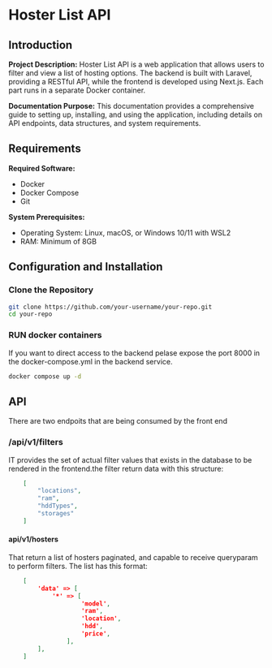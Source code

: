 # Hoster List API

## Introduction

**Project Description:**
Hoster List API is a web application that allows users to filter and view a list of hosting options. The backend is built with Laravel, providing a RESTful API, while the frontend is developed using Next.js. Each part runs in a separate Docker container.

**Documentation Purpose:**
This documentation provides a comprehensive guide to setting up, installing, and using the application, including details on API endpoints, data structures, and system requirements.

## Requirements

**Required Software:**
- Docker
- Docker Compose
- Git

**System Prerequisites:**
- Operating System: Linux, macOS, or Windows 10/11 with WSL2
- RAM: Minimum of 8GB

## Configuration and Installation

### Clone the Repository
```bash
git clone https://github.com/your-username/your-repo.git
cd your-repo
```

### RUN docker containers
If you want to direct access to the backend pelase expose the port 8000 in the docker-compose.yml in the backend service.
```bash
docker compose up -d
```


## API
There are two endpoits that are being consumed by the front end

### /api/v1/filters
IT provides the set of actual filter values that exists in the database to be rendered in the frontend.the filter return data with this structure:
```json
    [
        "locations",
        "ram",
        "hddTypes",
        "storages"
    ]
```

#### api/v1/hosters
That return a list of hosters paginated, and capable to receive queryparam to perform filters.
The list has this format:

```json
    [
        'data' => [
            '*' => [
                    'model',
                    'ram',
                    'location',
                    'hdd',
                    'price',
                ],
        ],
    ]
```